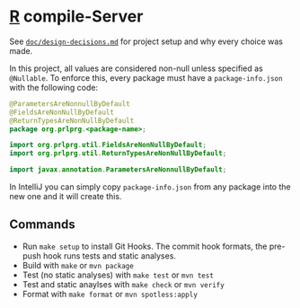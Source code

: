 # [R](https://r-project.org) compile-Server

See [`doc/design-decisions.md`](./doc/design-decisions.md) for project setup and why every choice was made.

In this project, all values are considered non-null unless specified as `@Nullable`. To enforce this, every package must have a `package-info.json` with the following code:

```java
@ParametersAreNonnullByDefault
@FieldsAreNonNullByDefault
@ReturnTypesAreNonNullByDefault
package org.prlprg.<package-name>;

import org.prlprg.util.FieldsAreNonNullByDefault;
import org.prlprg.util.ReturnTypesAreNonNullByDefault;

import javax.annotation.ParametersAreNonnullByDefault;
```

In IntelliJ you can simply copy `package-info.json` from any package into the new one and it will create this.

## Commands

- Run `make setup` to install Git Hooks. The commit hook formats, the pre-push hook runs tests and static analyses.
- Build with `make` or `mvn package`
- Test (no static analyses) with `make test` or `mvn test`
- Test and static anaylses with `make check` or `mvn verify`
- Format with `make format` or `mvn spotless:apply`
